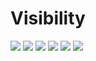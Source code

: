# Visibility

<a href="https://github.com/Jayshil-Patel/CSS-Battle/tree/main/Visibility/Totally_Triangle"><img src="https://cssbattle.dev/targets/13.png"></a>
<a href="https://github.com/Jayshil-Patel/CSS-Battle/tree/main/Visibility/Web_Maker_logo"><img src="https://cssbattle.dev/targets/14.png"></a>
<a href="https://github.com/Jayshil-Patel/CSS-Battle/tree/main/Visibility/Overlap"><img src="https://cssbattle.dev/targets/15.png"></a>
<a href="https://github.com/Jayshil-Patel/CSS-Battle/tree/main/Visibility/Eye_of_The_Tiger"><img src="https://cssbattle.dev/targets/16.png"></a>
<a href="https://github.com/Jayshil-Patel/CSS-Battle/tree/main/Visibility/Fidget_Spinner"><img src="https://cssbattle.dev/targets/17.png"></a>
<a href="https://github.com/Jayshil-Patel/CSS-Battle/tree/main/Visibility/Matrix"><img src="https://cssbattle.dev/targets/18.png"></a>